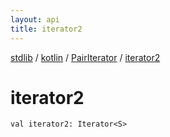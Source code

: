 ```yaml
---
layout: api
title: iterator2
---
```

[stdlib](../../index.md) / [kotlin](../index.md) / [PairIterator](index.md) / [iterator2](iterator2.md)

# iterator2

```
val iterator2: Iterator<S>
```
